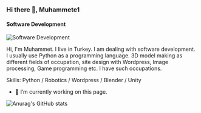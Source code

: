 
### Hi there 👋, Muhammete1
#### Software Development
![Software Development](https://avatars.githubusercontent.com/u/86084785?v=4)

Hi, I'm Muhammet. I live in Turkey. I am dealing with software development. I usually use Python as a programming language. 3D model making as different fields of occupation, site design with Wordpress, Image processing, Game programming etc. I have such occupations.

Skills: Python / Robotics / Wordpress / Blender / Unity

- 🔭 I’m currently working on this page. 

![Anurag's GitHub stats](https://github-readme-stats.vercel.app/api?username=muhammete1&show_icons=true&theme=synthwave)
